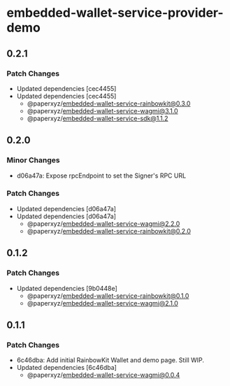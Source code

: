 # embedded-wallet-service-provider-demo

## 0.2.1

### Patch Changes

- Updated dependencies [cec4455]
- Updated dependencies [cec4455]
  - @paperxyz/embedded-wallet-service-rainbowkit@0.3.0
  - @paperxyz/embedded-wallet-service-wagmi@3.1.0
  - @paperxyz/embedded-wallet-service-sdk@1.1.2

## 0.2.0

### Minor Changes

- d06a47a: Expose rpcEndpoint to set the Signer's RPC URL

### Patch Changes

- Updated dependencies [d06a47a]
- Updated dependencies [d06a47a]
  - @paperxyz/embedded-wallet-service-wagmi@2.2.0
  - @paperxyz/embedded-wallet-service-rainbowkit@0.2.0

## 0.1.2

### Patch Changes

- Updated dependencies [9b0448e]
  - @paperxyz/embedded-wallet-service-rainbowkit@0.1.0
  - @paperxyz/embedded-wallet-service-wagmi@2.1.0

## 0.1.1

### Patch Changes

- 6c46dba: Add initial RainbowKit Wallet and demo page. Still WIP.
- Updated dependencies [6c46dba]
  - @paperxyz/embedded-wallet-service-wagmi@0.0.4
